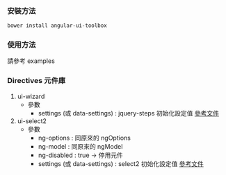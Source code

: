 ### 安裝方法
```sh
bower install angular-ui-toolbox
```

### 使用方法
請參考 examples

### Directives 元件庫
1. ui-wizard
    - 參數
        - settings (或 data-settings) : jquery-steps 初始化設定值 [參考文件](https://github.com/rstaib/jquery-steps/wiki/Settings)
2. ui-select2
    - 參數
        - ng-options : 同原來的 ngOptions
        - ng-model : 同原來的 ngModel
        - ng-disabled : true -> 停用元件
        - settings (或 data-settings) : select2 初始化設定值 [參考文件](http://select2.github.io/select2/#documentation)
